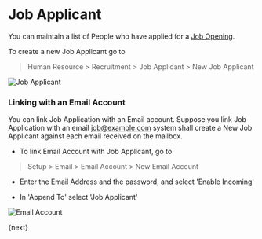 <!-- add-breadcrumbs -->
# Job Applicant

You can maintain a list of People who have applied for a [Job Opening](/docs/user/manual/en/human-resources/job-opening).

To create a new Job Applicant go to

> Human Resource > Recruitment > Job Applicant > New Job Applicant

<img class="screenshot" alt="Job Applicant" src="{{docs_base_url}}/assets/img/human-resources/job-applicant.png">

### Linking with an Email Account

You can link Job Application with an Email account.
Suppose you link Job Application with an email job@example.com
system shall create a New Job Applicant against each email received on the mailbox.

* To link Email Account with Job Applicant, go to

> Setup > Email > Email Account > New Email Account

* Enter the Email Address and the password, and select 'Enable Incoming'

* In 'Append To' select 'Job Applicant'

<img class="screenshot" alt="Email Account" src="{{docs_base_url}}/assets/img/human-resources/email-account.png">

{next}
